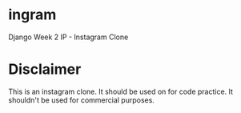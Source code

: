 # ingram
Django Week 2 IP - Instagram Clone

# Disclaimer
This is an instagram clone. It should be used on for code practice. It shouldn't be used for commercial purposes.